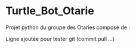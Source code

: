 # Turtle_Bot_Otarie
Projet python du groupe des Otaries composé de :

Ligne ajoutée pour tester git (commit pull ...)